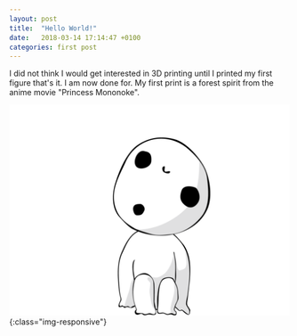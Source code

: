 ```yaml
---
layout: post
title:  "Hello World!"
date:   2018-03-14 17:14:47 +0100
categories: first post
---
```

I did not think I would get interested in 3D printing until I printed my first figure that's it. I am now done for.
My first print is a forest spirit from the anime movie "Princess Mononoke".

![kodama.png](/img/kodama.png){:class="img-responsive"}



